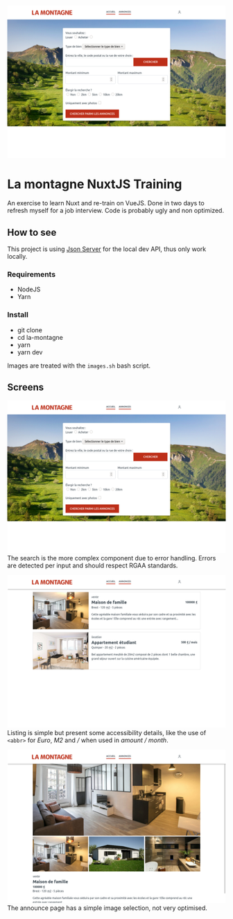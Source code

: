 ![Homepage And Search](image1.png)

# La montagne NuxtJS Training

An exercise to learn Nuxt and re-train on VueJS. Done in two days to refresh myself for a job interview. Code is probably ugly and non optimized.

## How to see

This project is using [Json Server](https://github.com/typicode/json-server) for the local dev API, thus only work locally.

### Requirements

- NodeJS
- Yarn

### Install

- git clone
- cd la-montagne
- yarn
- yarn dev

Images are treated with the `images.sh` bash script.

## Screens

![Homepage And Search](image1.png)
The search is the more complex component due to error handling. Errors are detected per input and should respect RGAA standards.

![Announces listing](image2.png)
Listing is simple but present some accessibility details, like the use of `<abbr>` for *Euro*, *M2* and */* when used in *amount / month*.

![Announce page](image3.png)
The announce page has a simple image selection, not very optimised.
